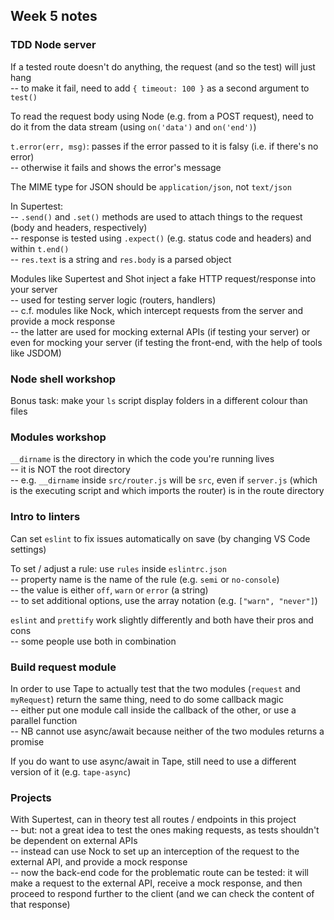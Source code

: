 ## Week 5 notes

### TDD Node server

If a tested route doesn't do anything, the request (and so the test) will just hang  
-- to make it fail, need to add `{ timeout: 100 }` as a second argument to `test()`

To read the request body using Node (e.g. from a POST request), need to do it from the data stream (using `on('data')` and `on('end')`)

`t.error(err, msg)`: passes if the error passed to it is falsy (i.e. if there's no error)  
-- otherwise it fails and shows the error's message

The MIME type for JSON should be `application/json`, not `text/json`

In Supertest:  
-- `.send()` and `.set()` methods are used to attach things to the request (body and headers, respectively)  
-- response is tested using `.expect()` (e.g. status code and headers) and within `t.end()`  
-- `res.text` is a string and `res.body` is a parsed object

Modules like Supertest and Shot inject a fake HTTP request/response into your server  
-- used for testing server logic (routers, handlers)  
-- c.f. modules like Nock, which intercept requests from the server and provide a mock response  
-- the latter are used for mocking external APIs (if testing your server) or even for mocking your server (if testing the front-end, with the help of tools like JSDOM)

### Node shell workshop

Bonus task: make your `ls` script display folders in a different colour than files

### Modules workshop

`__dirname` is the directory in which the code you're running lives  
-- it is NOT the root directory  
-- e.g. `__dirname` inside `src/router.js` will be `src`, even if `server.js` (which is the executing script and which imports the router) is in the route directory

### Intro to linters

Can set `eslint` to fix issues automatically on save (by changing VS Code settings)

To set / adjust a rule: use `rules` inside `eslintrc.json`  
-- property name is the name of the rule (e.g. `semi` or `no-console`)  
-- the value is either `off`, `warn` or `error` (a string)  
-- to set additional options, use the array notation (e.g. `["warn", "never"]`)

`eslint` and `prettify` work slightly differently and both have their pros and cons  
-- some people use both in combination  

### Build request module

In order to use Tape to actually test that the two modules (`request` and `myRequest`) return the same thing, need to do some callback magic  
-- either put one module call inside the callback of the other, or use a parallel function  
-- NB cannot use async/await because neither of the two modules returns a promise  

If you do want to use async/await in Tape, still need to use a different version of it (e.g. `tape-async`)

### Projects

With Supertest, can in theory test all routes / endpoints in this project  
-- but: not a great idea to test the ones making requests, as tests shouldn't be dependent on external APIs  
-- instead can use Nock to set up an interception of the request to the external API, and provide a mock response  
-- now the back-end code for the problematic route can be tested: it will make a request to the external API, receive a mock response, and then proceed to respond further to the client (and we can check the content of that response)